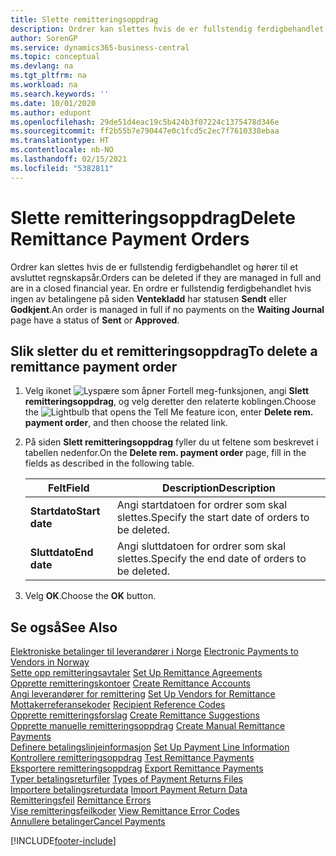 ```yaml
---
title: Slette remitteringsoppdrag
description: Ordrer kan slettes hvis de er fullstendig ferdigbehandlet og hører til et avsluttet regnskapsår. En ordre er fullstendig ferdigbehandlet hvis ingen av betalingene på siden Ventekladd har statusen Sendt eller Godkjent.
author: SorenGP
ms.service: dynamics365-business-central
ms.topic: conceptual
ms.devlang: na
ms.tgt_pltfrm: na
ms.workload: na
ms.search.keywords: ''
ms.date: 10/01/2020
ms.author: edupont
ms.openlocfilehash: 29de51d4eac19c5b424b3f07224c1375478d346e
ms.sourcegitcommit: ff2b55b7e790447e0c1fcd5c2ec7f7610338ebaa
ms.translationtype: HT
ms.contentlocale: nb-NO
ms.lasthandoff: 02/15/2021
ms.locfileid: "5382811"
---
```

# <a name="delete-remittance-payment-orders"></a><span data-ttu-id="720cd-104">Slette remitteringsoppdrag</span><span class="sxs-lookup"><span data-stu-id="720cd-104">Delete Remittance Payment Orders</span></span>
<span data-ttu-id="720cd-105">Ordrer kan slettes hvis de er fullstendig ferdigbehandlet og hører til et avsluttet regnskapsår.</span><span class="sxs-lookup"><span data-stu-id="720cd-105">Orders can be deleted if they are managed in full and are in a closed financial year.</span></span> <span data-ttu-id="720cd-106">En ordre er fullstendig ferdigbehandlet hvis ingen av betalingene på siden **Ventekladd** har statusen **Sendt** eller **Godkjent**.</span><span class="sxs-lookup"><span data-stu-id="720cd-106">An order is managed in full if no payments on the **Waiting Journal** page have a status of **Sent** or **Approved**.</span></span>  

## <a name="to-delete-a-remittance-payment-order"></a><span data-ttu-id="720cd-107">Slik sletter du et remitteringsoppdrag</span><span class="sxs-lookup"><span data-stu-id="720cd-107">To delete a remittance payment order</span></span>  

1.  <span data-ttu-id="720cd-108">Velg ikonet ![Lyspære som åpner Fortell meg-funksjonen](../../media/ui-search/search_small.png "Fortell hva du vil gjøre"), angi **Slett remitteringsoppdrag**, og velg deretter den relaterte koblingen.</span><span class="sxs-lookup"><span data-stu-id="720cd-108">Choose the ![Lightbulb that opens the Tell Me feature](../../media/ui-search/search_small.png "Tell me what you want to do") icon, enter **Delete rem. payment order**, and then choose the related link.</span></span>  
2.  <span data-ttu-id="720cd-109">På siden **Slett remitteringsoppdrag** fyller du ut feltene som beskrevet i tabellen nedenfor.</span><span class="sxs-lookup"><span data-stu-id="720cd-109">On the **Delete rem. payment order** page, fill in the fields as described in the following table.</span></span>  

    |<span data-ttu-id="720cd-110">Felt</span><span class="sxs-lookup"><span data-stu-id="720cd-110">Field</span></span>|<span data-ttu-id="720cd-111">Description</span><span class="sxs-lookup"><span data-stu-id="720cd-111">Description</span></span>|  
    |---------------------------------|---------------------------------------|  
    |<span data-ttu-id="720cd-112">**Startdato**</span><span class="sxs-lookup"><span data-stu-id="720cd-112">**Start date**</span></span>|<span data-ttu-id="720cd-113">Angi startdatoen for ordrer som skal slettes.</span><span class="sxs-lookup"><span data-stu-id="720cd-113">Specify the start date of orders to be deleted.</span></span>|  
    |<span data-ttu-id="720cd-114">**Sluttdato**</span><span class="sxs-lookup"><span data-stu-id="720cd-114">**End date**</span></span>|<span data-ttu-id="720cd-115">Angi sluttdatoen for ordrer som skal slettes.</span><span class="sxs-lookup"><span data-stu-id="720cd-115">Specify the end date of orders to be deleted.</span></span>|  

3.  <span data-ttu-id="720cd-116">Velg **OK**.</span><span class="sxs-lookup"><span data-stu-id="720cd-116">Choose the **OK** button.</span></span>  

## <a name="see-also"></a><span data-ttu-id="720cd-117">Se også</span><span class="sxs-lookup"><span data-stu-id="720cd-117">See Also</span></span>  
 <span data-ttu-id="720cd-118">[Elektroniske betalinger til leverandører i Norge](electronic-payments-to-vendors-in-norway.md) </span><span class="sxs-lookup"><span data-stu-id="720cd-118">[Electronic Payments to Vendors in Norway](electronic-payments-to-vendors-in-norway.md) </span></span>  
 <span data-ttu-id="720cd-119">[Sette opp remitteringsavtaler](how-to-set-up-remittance-agreements.md) </span><span class="sxs-lookup"><span data-stu-id="720cd-119">[Set Up Remittance Agreements](how-to-set-up-remittance-agreements.md) </span></span>  
 <span data-ttu-id="720cd-120">[Opprette remitteringskontoer](how-to-create-remittance-accounts.md) </span><span class="sxs-lookup"><span data-stu-id="720cd-120">[Create Remittance Accounts](how-to-create-remittance-accounts.md) </span></span>  
 <span data-ttu-id="720cd-121">[Angi leverandører for remittering](how-to-set-up-vendors-for-remittance.md) </span><span class="sxs-lookup"><span data-stu-id="720cd-121">[Set Up Vendors for Remittance](how-to-set-up-vendors-for-remittance.md) </span></span>  
 <span data-ttu-id="720cd-122">[Mottakerreferansekoder](recipient-reference-codes.md) </span><span class="sxs-lookup"><span data-stu-id="720cd-122">[Recipient Reference Codes](recipient-reference-codes.md) </span></span>  
 <span data-ttu-id="720cd-123">[Opprette remitteringsforslag](how-to-create-remittance-suggestions.md) </span><span class="sxs-lookup"><span data-stu-id="720cd-123">[Create Remittance Suggestions](how-to-create-remittance-suggestions.md) </span></span>  
 <span data-ttu-id="720cd-124">[Opprette manuelle remitteringsoppdrag](how-to-create-manual-remittance-payments.md) </span><span class="sxs-lookup"><span data-stu-id="720cd-124">[Create Manual Remittance Payments](how-to-create-manual-remittance-payments.md) </span></span>  
 <span data-ttu-id="720cd-125">[Definere betalingslinjeinformasjon](how-to-set-up-payment-line-information.md) </span><span class="sxs-lookup"><span data-stu-id="720cd-125">[Set Up Payment Line Information](how-to-set-up-payment-line-information.md) </span></span>  
 <span data-ttu-id="720cd-126">[Kontrollere remitteringsoppdrag](how-to-test-remittance-payments.md) </span><span class="sxs-lookup"><span data-stu-id="720cd-126">[Test Remittance Payments](how-to-test-remittance-payments.md) </span></span>  
 <span data-ttu-id="720cd-127">[Eksportere remitteringsoppdrag](how-to-export-remittance-payments.md) </span><span class="sxs-lookup"><span data-stu-id="720cd-127">[Export Remittance Payments](how-to-export-remittance-payments.md) </span></span>  
 <span data-ttu-id="720cd-128">[Typer betalingsreturfiler](types-of-payment-returns-files.md) </span><span class="sxs-lookup"><span data-stu-id="720cd-128">[Types of Payment Returns Files](types-of-payment-returns-files.md) </span></span>  
 <span data-ttu-id="720cd-129">[Importere betalingsreturdata](how-to-import-payment-return-data.md) </span><span class="sxs-lookup"><span data-stu-id="720cd-129">[Import Payment Return Data](how-to-import-payment-return-data.md) </span></span>  
 <span data-ttu-id="720cd-130">[Remitteringsfeil](remittance-errors.md) </span><span class="sxs-lookup"><span data-stu-id="720cd-130">[Remittance Errors](remittance-errors.md) </span></span>  
 <span data-ttu-id="720cd-131">[Vise remitteringsfeilkoder](how-to-view-remittance-error-codes.md) </span><span class="sxs-lookup"><span data-stu-id="720cd-131">[View Remittance Error Codes](how-to-view-remittance-error-codes.md) </span></span>  
 [<span data-ttu-id="720cd-132">Annullere betalinger</span><span class="sxs-lookup"><span data-stu-id="720cd-132">Cancel Payments</span></span>](how-to-cancel-payments.md)


[!INCLUDE[footer-include](../../includes/footer-banner.md)]